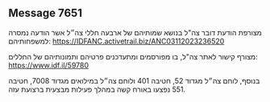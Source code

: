 ## Message 7651

מצורפת הודעת דובר צה"ל בנושא שמותיהם של ארבעה חללי צה״ל אשר הודעה נמסרה למשפחותיהם: https://IDFANC.activetrail.biz/ANC03112023236520

מצורף קישור לאתר צה"ל, בו מפורסמים ומתעדכנים פרטיהם ותמונותיהם של החללים: https://www.idf.il/59780

בנוסף, לוחם צה״ל מגדוד 52, חטיבה 401 ולוחם צה״ל במילואים מגדוד 7008, חטיבה 551 נפצעו באורח קשה במהלך פעילות מבצעית ברצועת עזה.

